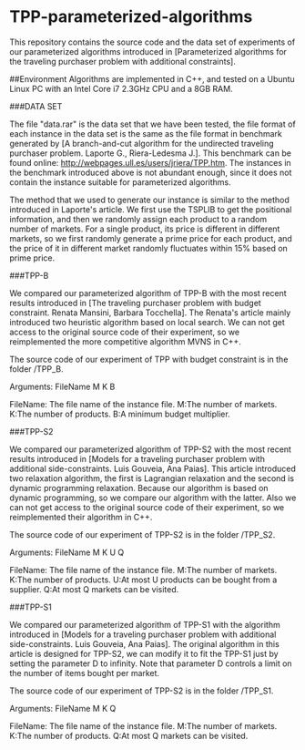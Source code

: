 # TPP-parameterized-algorithms

This repository contains the source code and the data set of experiments of our parameterized algorithms introduced in [Parameterized algorithms for the traveling purchaser problem with additional constraints].

##Environment
Algorithms are implemented in C++, and tested on a Ubuntu Linux PC with an Intel Core i7 2.3GHz CPU and a 8GB RAM.


###DATA SET

The file "data.rar" is the data set that we have been tested, the file format of each instance in the data set is the same as the file format in benchmark generated by [A branch-and-cut algorithm for the undirected traveling purchaser problem. Laporte G., Riera-Ledesma J.]. This benchmark can be found online: http://webpages.ull.es/users/jriera/TPP.htm. The instances in the benchmark introduced above is not abundant enough, since it does not contain the instance suitable for parameterized algorithms.

The method that we used to generate our instance is similar to the method introduced in Laporte's article. We first use the TSPLIB to get the positional information, and then we randomly assign each product to a random number of markets. For a single product, its price is different in different markets, so we first randomly generate a prime price for each product, and the price of it in different market randomly fluctuates within 15% based on prime price.


###TPP-B

We compared our parameterized algorithm of TPP-B with the most recent results introduced in [The traveling purchaser problem with budget constraint. Renata Mansini, Barbara Tocchella]. The Renata's article mainly introduced two heuristic algorithm based on local search. We can not get access to the original source code of their experiment, so we reimplemented the more competitive algorithm MVNS in C++.

The source code of our experiment of TPP with budget constraint is in the folder /TPP_B.

Arguments: FileName M K B

FileName: The file name of the instance file.
M:The number of markets.
K:The number of products.
B:A minimum budget multiplier.

###TPP-S2

We compared our parameterized algorithm of TPP-S2 with the most recent results introduced in [Models for a traveling purchaser problem with additional side-constraints. Luis Gouveia, Ana Paias]. This article introduced two relaxation algorithm, the first is Lagrangian relaxation and the second is dynamic programming relaxation. Because our algorithm is based on dynamic programming, so we compare our algorithm with the latter. Also we can not get access to the original source code of their experiment, so we reimplemented their algorithm in C++.

The source code of our experiment of TPP-S2 is in the folder /TPP_S2.

Arguments: FileName M K U Q

FileName: The file name of the instance file.
M:The number of markets.
K:The number of products.
U:At most U products can be bought from a supplier.
Q:At most Q markets can be visited.

###TPP-S1

We compared our parameterized algorithm of TPP-S1 with the algorithm introduced in [Models for a traveling purchaser problem with additional side-constraints. Luis Gouveia, Ana Paias]. The original algorithm in this article is designed for TPP-S2, we can modify it to fit the TPP-S1 just by setting the parameter D to infinity. Note that parameter D controls a limit on the number of items bought per market.

The source code of our experiment of TPP-S2 is in the folder /TPP_S1.

Arguments: FileName M K Q

FileName: The file name of the instance file.
M:The number of markets.
K:The number of products.
Q:At most Q markets can be visited.

